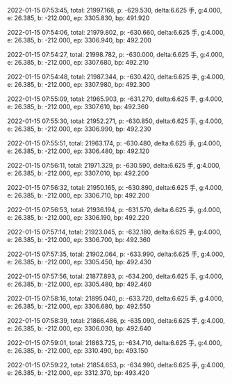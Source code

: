 2022-01-15 07:53:45, total: 21997.168, p: -629.530, delta:6.625 手, g:4.000, e: 26.385, b: -212.000, ep: 3305.830, bp: 491.920

2022-01-15 07:54:06, total: 21979.802, p: -630.660, delta:6.625 手, g:4.000, e: 26.385, b: -212.000, ep: 3306.940, bp: 492.200

2022-01-15 07:54:27, total: 21998.782, p: -630.000, delta:6.625 手, g:4.000, e: 26.385, b: -212.000, ep: 3307.680, bp: 492.210

2022-01-15 07:54:48, total: 21987.344, p: -630.420, delta:6.625 手, g:4.000, e: 26.385, b: -212.000, ep: 3307.980, bp: 492.300

2022-01-15 07:55:09, total: 21965.903, p: -631.270, delta:6.625 手, g:4.000, e: 26.385, b: -212.000, ep: 3307.610, bp: 492.360

2022-01-15 07:55:30, total: 21952.271, p: -630.850, delta:6.625 手, g:4.000, e: 26.385, b: -212.000, ep: 3306.990, bp: 492.230

2022-01-15 07:55:51, total: 21963.174, p: -630.480, delta:6.625 手, g:4.000, e: 26.385, b: -212.000, ep: 3306.480, bp: 492.120

2022-01-15 07:56:11, total: 21971.329, p: -630.590, delta:6.625 手, g:4.000, e: 26.385, b: -212.000, ep: 3307.010, bp: 492.200

2022-01-15 07:56:32, total: 21950.165, p: -630.890, delta:6.625 手, g:4.000, e: 26.385, b: -212.000, ep: 3306.710, bp: 492.200

2022-01-15 07:56:53, total: 21936.194, p: -631.570, delta:6.625 手, g:4.000, e: 26.385, b: -212.000, ep: 3306.190, bp: 492.220

2022-01-15 07:57:14, total: 21923.045, p: -632.180, delta:6.625 手, g:4.000, e: 26.385, b: -212.000, ep: 3306.700, bp: 492.360

2022-01-15 07:57:35, total: 21902.064, p: -633.990, delta:6.625 手, g:4.000, e: 26.385, b: -212.000, ep: 3305.450, bp: 492.430

2022-01-15 07:57:56, total: 21877.893, p: -634.200, delta:6.625 手, g:4.000, e: 26.385, b: -212.000, ep: 3305.480, bp: 492.460

2022-01-15 07:58:16, total: 21895.040, p: -633.720, delta:6.625 手, g:4.000, e: 26.385, b: -212.000, ep: 3306.680, bp: 492.550

2022-01-15 07:58:39, total: 21866.486, p: -635.090, delta:6.625 手, g:4.000, e: 26.385, b: -212.000, ep: 3306.030, bp: 492.640

2022-01-15 07:59:01, total: 21863.725, p: -634.710, delta:6.625 手, g:4.000, e: 26.385, b: -212.000, ep: 3310.490, bp: 493.150

2022-01-15 07:59:22, total: 21854.653, p: -634.990, delta:6.625 手, g:4.000, e: 26.385, b: -212.000, ep: 3312.370, bp: 493.420